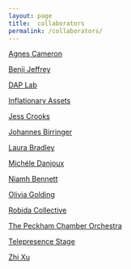 ```yaml
---
layout: page
title:  collaborators
permalink: /collaborators/
---
```


[Agnes Cameron][agnes_cameron] 

[Benji Jeffrey][benji]

[DAP Lab][dap]

[Inflationary Assets][inflationary]

[Jess Crooks][jess]

[Johannes Birringer][johan]

[Laura Bradley][laura]

[Michéle Danjoux][michele]

[Niamh Bennett][niamh]

[Olivia Golding][olivia]

[Robida Collective][robida]

[The Peckham Chamber Orchestra][pco]

[Telepresence Stage][telepresencestage]

[Zhi Xu][zhi]

[johan]: https://en.wikipedia.org/wiki/Johannes_Birringer
[inflationary]: https://inflationaryassets.com/
[agnes_cameron]: https://agnescameron.info/
[dap]: https://dap-lab.brunel.ac.uk/
[zhi]: https://zhixu.org/
[michele]: https://performingdresslab.com/team-member/michele-danjoux/
[telepresencestage]: https://www.telepresencestage.org
[jess]: https://vimeo.com/jesscrooksfilm
[niamh]: https://www.instagram.com/niamhdidwhat/
[olivia]: https://vimeo.com/258986529
[laura]: https://www.instagram.com/laura_bradley_/
[benji]: https://www.benjijeffrey.com/
[pco]: https://peckhamchamberorchestra.co.uk/
[robida]: https://robidacollective.com/